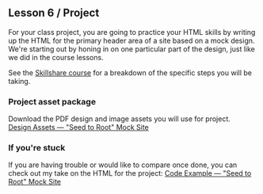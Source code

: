 ## Lesson 6 / Project

For your class project, you are going to practice your HTML skills by writing up the HTML for the primary header area of a site based on a mock design. We're starting out by honing in on one particular part of the design, just like we did in the course lessons.

See the [Skillshare course](https://www.skillshare.com/classes/Become-a-Web-Developer-HTML-Starter-1/828441821) for a breakdown of the specific steps you will be taking.

### Project asset package
Download the PDF design and image assets you will use for project.  
[Design Assets — "Seed to Root" Mock Site](https://github.com/scottusrobus/become-a-web-developer/raw/master/01-html-starter/06-project/asset-package/seed-to-root-package.zip)

### If you're stuck
If you are having trouble or would like to compare once done, you can check out my take on the HTML for the project:
[Code Example — "Seed to Root" Mock Site](https://github.com/scottusrobus/become-a-web-developer/blob/master/01-html-starter/06-project/asset-package/index.html)
